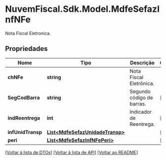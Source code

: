 # NuvemFiscal.Sdk.Model.MdfeSefazInfNFe
Nota Fiscal Eletronica.

## Propriedades

Nome | Tipo | Descrição | Comentários
------------ | ------------- | ------------- | -------------
**chNFe** | **string** | Nota Fiscal Eletrônica. | 
**SegCodBarra** | **string** | Segundo código de barras. | [optional] 
**indReentrega** | **int** | Indicador de Reentrega. | [optional] 
**infUnidTransp** | [**List&lt;MdfeSefazUnidadeTransp&gt;**](MdfeSefazUnidadeTransp.md) |  | [optional] 
**peri** | [**List&lt;MdfeSefazInfNFePeri&gt;**](MdfeSefazInfNFePeri.md) |  | [optional] 

[[Voltar à lista de DTOs]](../README.md#documentation-for-models) [[Voltar à lista de API]](../README.md#documentation-for-api-endpoints) [[Voltar ao README]](../README.md)

